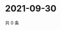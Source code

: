 # 2021-09-30

共 0 条

<!-- BEGIN WEIBO -->
<!-- 最后更新时间 Thu Sep 30 2021 02:00:57 GMT+0800 (China Standard Time) -->

<!-- END WEIBO -->
